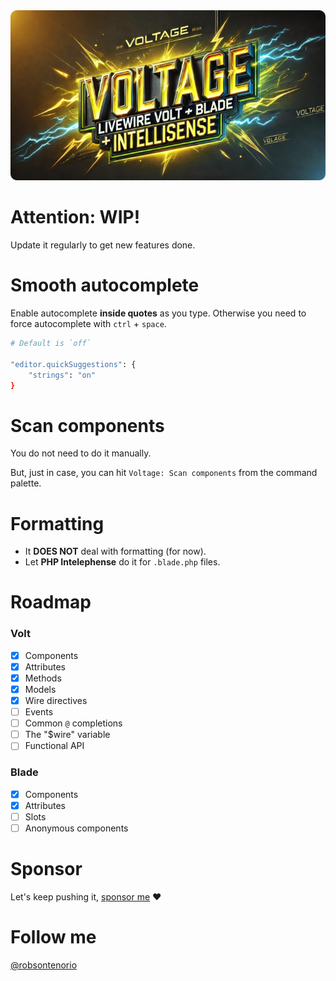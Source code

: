<img src="https://github.com/robsontenorio/voltage/blob/main/voltage.png?raw=true" >

# Attention:  WIP!

Update it regularly to get new features done.

# Smooth autocomplete

Enable autocomplete **inside quotes** as you type. Otherwise you need to force autocomplete with `ctrl` + `space`.

```bash
# Default is `off`

"editor.quickSuggestions": {
    "strings": "on"
}
```

# Scan components

You do not need to do it manually.

But, just in case, you can hit `Voltage: Scan components` from the command palette.

#  Formatting

- It **DOES NOT** deal with formatting (for now).
- Let **PHP Intelephense** do it for `.blade.php` files.

# Roadmap
### Volt

- [x] Components
- [x] Attributes
- [x] Methods
- [x] Models
- [x] Wire directives
- [ ] Events 
- [ ] Common `@` completions
- [ ] The "$wire" variable
- [ ] Functional API

### Blade
- [x] Components
- [x] Attributes
- [ ] Slots
- [ ] Anonymous components

# Sponsor

Let's keep pushing it, [sponsor me](https://github.com/sponsors/robsontenorio) ❤️


# Follow me

[@robsontenorio](https://twitter.com/robsontenorio)
